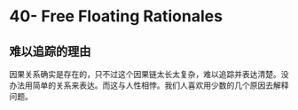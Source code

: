 # 40- Free Floating Rationales

## 难以追踪的理由

因果关系确实是存在的，只不过这个因果链太长太复杂，难以追踪并表达清楚。没办法用简单的关系来表达。而这与人性相悖。我们人喜欢用少数的几个原因去解释问题。

